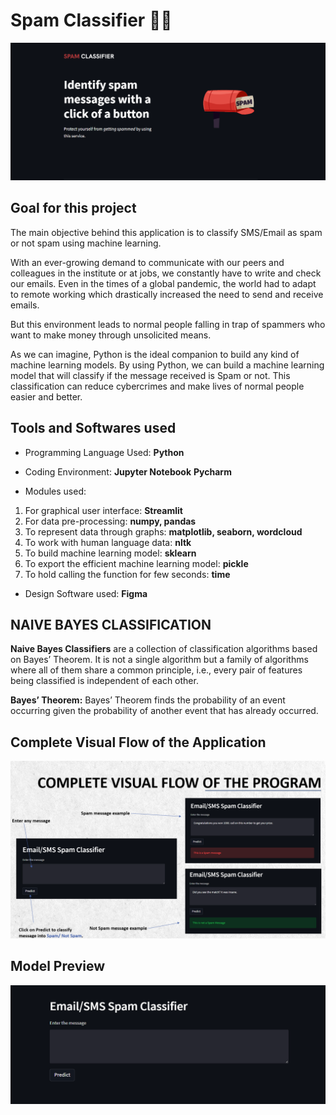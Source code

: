 # Spam Classifier 📨✅

![Display Image](CoverImage.png)

## Goal for this project

The main objective behind this application is to classify SMS/Email as spam or not spam using machine learning. 

With an ever-growing demand to communicate with our peers and colleagues in the institute or at jobs, we constantly have to write and check our emails. Even in the times of a global pandemic, the world had to adapt to remote working which drastically increased the need to send and receive emails. 

But this environment leads to normal people falling in trap of spammers who want to make money through unsolicited means. 

As we can imagine, Python is the ideal companion to build any kind of machine learning models. 
By using Python, we can build a machine learning model that will classify if the message received is Spam or not. 
This classification can reduce cybercrimes and make lives of normal people easier and better. 

## Tools and Softwares used

* Programming Language Used: **Python** 

* Coding Environment:
**Jupyter Notebook**
**Pycharm**

* Modules used: 
1. For graphical user interface: **Streamlit**
2. For data pre-processing: **numpy, pandas** 
3. To represent data through graphs: **matplotlib, seaborn, wordcloud** 
4. To work with human language data: **nltk** 
5. To build machine learning model: **sklearn** 
6. To export the efficient machine learning model: **pickle**
7. To hold calling the function for few seconds: **time** 

* Design Software used: **Figma** 

## NAIVE BAYES CLASSIFICATION

**Naive Bayes Classifiers** are a collection of classification algorithms based on Bayes’ Theorem. It is not a single algorithm but a family of algorithms where all of them share a common principle, i.e., every pair of features being classified is independent of each other.

**Bayes’ Theorem:** Bayes’ Theorem finds the probability of an event occurring given the probability of another event that has already occurred.

## Complete Visual Flow of the Application

![Program Flow](VisualFlow.png)

## Model Preview
![Preview Image](mainModel.png)
